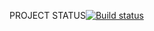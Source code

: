 
PROJECT STATUS[![Build status](https://ci.appveyor.com/api/projects/status/0nhtbhuc5dvkopio?svg=true)](https://ci.appveyor.com/project/Egor1515/webservice)

